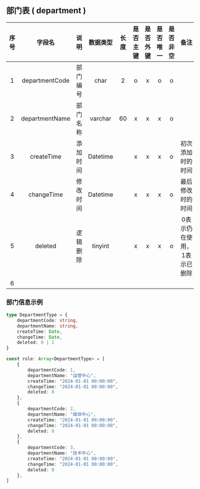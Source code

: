 ## 部门表 ( department )

| 序号| 字段名 | 说明 | 数据类型 | 长度 | 是否主键| 是否外键 | 是否唯一 | 是否非空 | 备注 |
|:---:|:---:|:---:|:---:|:---:|:---:|:---:|:---:|:---:|:---:|
| 1 | departmentCode | 部门编号 | char | 2 | o | x | o | o |  |
| 2 | departmentName | 部门名称 | varchar | 60 | x | x | x | o |  |
| 3 | createTime | 添加时间 | Datetime |  | x | x | x | o | 初次添加时的时间 |
| 4 | changeTime | 修改时间 | Datetime |  | x | x | x | o | 最后修改时的时间 |
| 5 | deleted | 逻辑删除 | tinyint |  | x | x | x | o | 0表示仍在使用，1表示已删除 |
| 6 |  |  |  |  |  |  |  |  |

### 部门信息示例
```TypeScript
type DepartmentType = {
    departmentCode: string,
    departmentName: string,
    createTime: Date,
    changeTime: Date,
    deleted: 0 | 1
}

const role: Array<DepartmentType> = [
    {
        departmentCode: 1,
        departmentName: "运营中心",
        createTime: "2024-01-01 00:00:00",
        changeTime: "2024-01-01 00:00:00",
        deleted: 0
    },
    {
        departmentCode: 2,
        departmentName: "媒体中心",
        createTime: "2024-01-01 00:00:00",
        changeTime: "2024-01-01 00:00:00",
        deleted: 0
    },
    {
        departmentCode: 3,
        departmentName: "技术中心",
        createTime: "2024-01-01 00:00:00",
        changeTime: "2024-01-01 00:00:00",
        deleted: 0
    },
]
```